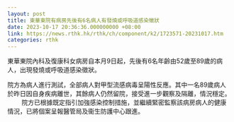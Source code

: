 ```yaml
---
layout: post
title: 東華東院有病房先後有6名病人有發燒或呼吸道感染徵狀
date: 2023-10-17 20:36:36.000000000 +08:00
link: https://news.rthk.hk/rthk/ch/component/k2/1723571-20231017.htm
categories: rthk
---
```


東華東院內科及復康科女病房自本月9日起，先後有6名年齡由52歲至89歲的病人，出現發燒或呼吸道感染徵狀。

院方為病人進行測試，全部病人對甲型流感病毒呈陽性反應。其中一名89歲病人於昨日因自身疾病離世，其餘病人仍然留院，接受進一步觀察及隔離，情況穩定。
　　 
院方已根據既定指引加強感染控制措施，並繼續緊密監察該病房病人的健康情況，已將個案呈報醫管局及衞生防護中心跟進。
